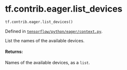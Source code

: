<div itemscope itemtype="http://developers.google.com/ReferenceObject">
<meta itemprop="name" content="tf.contrib.eager.list_devices" />
<meta itemprop="path" content="Stable" />
</div>

# tf.contrib.eager.list_devices

``` python
tf.contrib.eager.list_devices()
```



Defined in [`tensorflow/python/eager/context.py`](https://www.tensorflow.org/code/tensorflow/python/eager/context.py).

List the names of the available devices.

#### Returns:

Names of the available devices, as a `list`.